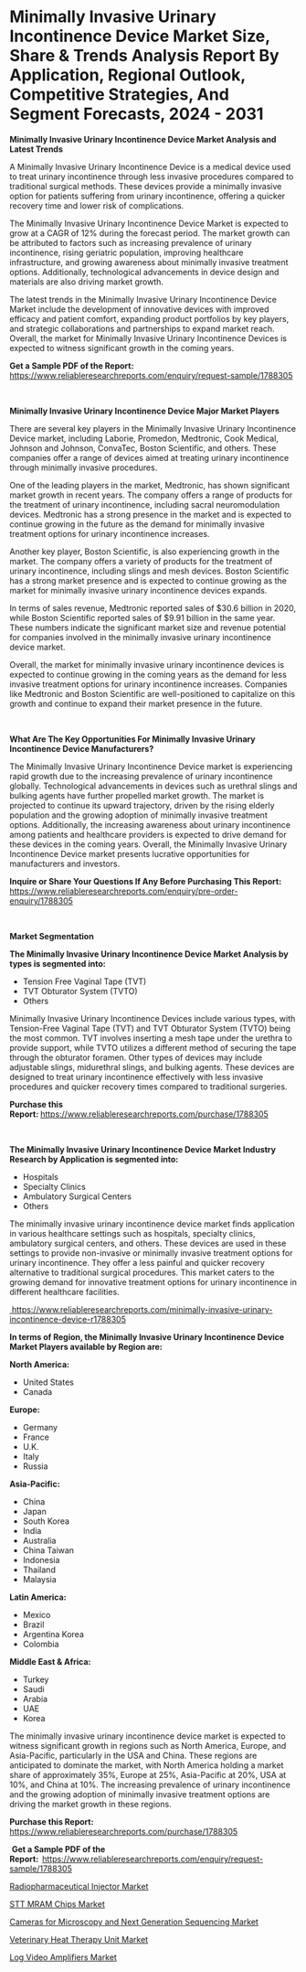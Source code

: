 <p><h1>Minimally Invasive Urinary Incontinence Device Market Size, Share & Trends Analysis Report By Application, Regional Outlook, Competitive Strategies, And Segment Forecasts, 2024 - 2031</h1></p><p><strong>Minimally Invasive Urinary Incontinence Device Market Analysis and Latest Trends</strong></p>
<p><p>A Minimally Invasive Urinary Incontinence Device is a medical device used to treat urinary incontinence through less invasive procedures compared to traditional surgical methods. These devices provide a minimally invasive option for patients suffering from urinary incontinence, offering a quicker recovery time and lower risk of complications.</p><p>The Minimally Invasive Urinary Incontinence Device Market is expected to grow at a CAGR of 12% during the forecast period. The market growth can be attributed to factors such as increasing prevalence of urinary incontinence, rising geriatric population, improving healthcare infrastructure, and growing awareness about minimally invasive treatment options. Additionally, technological advancements in device design and materials are also driving market growth.</p><p>The latest trends in the Minimally Invasive Urinary Incontinence Device Market include the development of innovative devices with improved efficacy and patient comfort, expanding product portfolios by key players, and strategic collaborations and partnerships to expand market reach. Overall, the market for Minimally Invasive Urinary Incontinence Devices is expected to witness significant growth in the coming years.</p></p>
<p><strong>Get a Sample PDF of the Report:&nbsp;</strong> <a href="https://www.reliableresearchreports.com/enquiry/request-sample/1788305">https://www.reliableresearchreports.com/enquiry/request-sample/1788305</a></p>
<p>&nbsp;</p>
<p><strong>Minimally Invasive Urinary Incontinence Device Major Market Players</strong></p>
<p><p>There are several key players in the Minimally Invasive Urinary Incontinence Device market, including Laborie, Promedon, Medtronic, Cook Medical, Johnson and Johnson, ConvaTec, Boston Scientific, and others. These companies offer a range of devices aimed at treating urinary incontinence through minimally invasive procedures.</p><p>One of the leading players in the market, Medtronic, has shown significant market growth in recent years. The company offers a range of products for the treatment of urinary incontinence, including sacral neuromodulation devices. Medtronic has a strong presence in the market and is expected to continue growing in the future as the demand for minimally invasive treatment options for urinary incontinence increases.</p><p>Another key player, Boston Scientific, is also experiencing growth in the market. The company offers a variety of products for the treatment of urinary incontinence, including slings and mesh devices. Boston Scientific has a strong market presence and is expected to continue growing as the market for minimally invasive urinary incontinence devices expands.</p><p>In terms of sales revenue, Medtronic reported sales of $30.6 billion in 2020, while Boston Scientific reported sales of $9.91 billion in the same year. These numbers indicate the significant market size and revenue potential for companies involved in the minimally invasive urinary incontinence device market.</p><p>Overall, the market for minimally invasive urinary incontinence devices is expected to continue growing in the coming years as the demand for less invasive treatment options for urinary incontinence increases. Companies like Medtronic and Boston Scientific are well-positioned to capitalize on this growth and continue to expand their market presence in the future.</p></p>
<p>&nbsp;</p>
<p><strong>What Are The Key Opportunities For Minimally Invasive Urinary Incontinence Device Manufacturers?</strong></p>
<p><p>The Minimally Invasive Urinary Incontinence Device market is experiencing rapid growth due to the increasing prevalence of urinary incontinence globally. Technological advancements in devices such as urethral slings and bulking agents have further propelled market growth. The market is projected to continue its upward trajectory, driven by the rising elderly population and the growing adoption of minimally invasive treatment options. Additionally, the increasing awareness about urinary incontinence among patients and healthcare providers is expected to drive demand for these devices in the coming years. Overall, the Minimally Invasive Urinary Incontinence Device market presents lucrative opportunities for manufacturers and investors.</p></p>
<p><strong>Inquire or Share Your Questions If Any Before Purchasing This Report:</strong> <a href="https://www.reliableresearchreports.com/enquiry/pre-order-enquiry/1788305">https://www.reliableresearchreports.com/enquiry/pre-order-enquiry/1788305</a></p>
<p>&nbsp;</p>
<p><strong>Market Segmentation</strong></p>
<p><strong>The Minimally Invasive Urinary Incontinence Device Market Analysis by types is segmented into:</strong></p>
<p><ul><li>Tension Free Vaginal Tape (TVT)</li><li>TVT Obturator System (TVTO)</li><li>Others</li></ul></p>
<p><p>Minimally Invasive Urinary Incontinence Devices include various types, with Tension-Free Vaginal Tape (TVT) and TVT Obturator System (TVTO) being the most common. TVT involves inserting a mesh tape under the urethra to provide support, while TVTO utilizes a different method of securing the tape through the obturator foramen. Other types of devices may include adjustable slings, midurethral slings, and bulking agents. These devices are designed to treat urinary incontinence effectively with less invasive procedures and quicker recovery times compared to traditional surgeries.</p></p>
<p><strong>Purchase this Report:&nbsp;</strong><a href="https://www.reliableresearchreports.com/purchase/1788305">https://www.reliableresearchreports.com/purchase/1788305</a></p>
<p>&nbsp;</p>
<p><strong>The Minimally Invasive Urinary Incontinence Device Market Industry Research by Application is segmented into:</strong></p>
<p><ul><li>Hospitals</li><li>Specialty Clinics</li><li>Ambulatory Surgical Centers</li><li>Others</li></ul></p>
<p><p>The minimally invasive urinary incontinence device market finds application in various healthcare settings such as hospitals, specialty clinics, ambulatory surgical centers, and others. These devices are used in these settings to provide non-invasive or minimally invasive treatment options for urinary incontinence. They offer a less painful and quicker recovery alternative to traditional surgical procedures. This market caters to the growing demand for innovative treatment options for urinary incontinence in different healthcare facilities.</p></p>
<p><a href="https://www.reliableresearchreports.com/minimally-invasive-urinary-incontinence-device-r1788305">&nbsp;https://www.reliableresearchreports.com/minimally-invasive-urinary-incontinence-device-r1788305</a></p>
<p><strong>In terms of Region, the Minimally Invasive Urinary Incontinence Device Market Players available by Region are:</strong></p>
<p>
    <p> <strong> North America: </strong>
        <ul>
            <li>United States</li>
            <li>Canada</li>
        </ul>
        </p> 
    <p> <strong> Europe: </strong>
        <ul>
            <li>Germany</li>
            <li>France</li>
            <li>U.K.</li>
            <li>Italy</li>
            <li>Russia</li>
        </ul>
        </p> 
    <p> <strong> Asia-Pacific: </strong>
        <ul>
            <li>China</li>
            <li>Japan</li>
            <li>South Korea</li>
            <li>India</li>
            <li>Australia</li>
            <li>China Taiwan</li>
            <li>Indonesia</li>
            <li>Thailand</li>
            <li>Malaysia</li>
        </ul>
        </p> 
    <p> <strong> Latin America: </strong>
        <ul>
            <li>Mexico</li>
            <li>Brazil</li>
            <li>Argentina Korea</li>
            <li>Colombia</li>
        </ul>
        </p> 
    <p> <strong> Middle East & Africa: </strong>
        <ul>
            <li>Turkey</li>
            <li>Saudi</li>
            <li>Arabia</li>
            <li>UAE</li>
            <li>Korea</li>
        </ul>
    </p>
    </p>
<p><p>The minimally invasive urinary incontinence device market is expected to witness significant growth in regions such as North America, Europe, and Asia-Pacific, particularly in the USA and China. These regions are anticipated to dominate the market, with North America holding a market share of approximately 35%, Europe at 25%, Asia-Pacific at 20%, USA at 10%, and China at 10%. The increasing prevalence of urinary incontinence and the growing adoption of minimally invasive treatment options are driving the market growth in these regions.</p></p>
<p><strong>Purchase this Report: </strong><a href="https://www.reliableresearchreports.com/purchase/1788305">https://www.reliableresearchreports.com/purchase/1788305</a></p>
<p>&nbsp;<strong>Get a Sample PDF of the Report:&nbsp;&nbsp;</strong><a href="https://www.reliableresearchreports.com/enquiry/request-sample/1788305">https://www.reliableresearchreports.com/enquiry/request-sample/1788305</a></p>
<p><strong></strong></p>
<p><p><a href="https://github.com/Chiragrp22/Market-Research-Report-List-5/blob/main/radiopharmaceutical-injector-market.md">Radiopharmaceutical Injector Market</a></p><p><a href="https://medium.com/@bon-bar/stt-mram-chips-market-share-size-trends-industry-analysis-report-by-application-mobile-and-56c287810455">STT MRAM Chips Market</a></p><p><a href="https://medium.com/@elizbethsmithb20/cameras-for-microscopy-and-next-generation-sequencing-market-a-global-and-regional-analysis-24cebaa2bb82">Cameras for Microscopy and Next Generation Sequencing Market</a></p><p><a href="https://github.com/derrinmiltonellis35gcl/Market-Research-Report-List-4/blob/main/veterinary-heat-therapy-unit-market.md">Veterinary Heat Therapy Unit Market</a></p><p><a href="https://medium.com/@philipwolf61/log-video-amplifiers-market-trends-and-analysis-opportunities-and-challenges-for-future-growth-0f368ad16a43">Log Video Amplifiers Market</a></p></p>